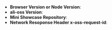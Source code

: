 <!--
Thank you for reporting an issue.

1. It's RECOMMENDED to submit PR for typo or tiny bug fix.
3. If this's a BUG, please provide: course repetition, network error log and configuration. Fill in as much of the template below as you're able.
4. It will be nice to use example project to provide a mini GitHub repository which can reproduce the issue.

感谢您向我们反馈问题。

1. 我们推荐如果是小问题（错别字修改，小的 bug fix）直接提交 PR。
2. 如果是一个 BUG，请提供：复现步骤，错误请求和响应日志以及相关配置，并尽量填写下面的模板中的条目(请网络响应中x-oss-request-id字段值)。
3. 如果可以，请使用项目中 example工程提供一个最小可复现的代码仓库，方便我们排查问题。
4. 尽量使用最新版本的SDK方便我们维护跟踪
5. 扩展阅读：[如何向开源项目提交无法解答的问题](https://zhuanlan.zhihu.com/p/25795393)
-->

* **Browser Version or Node Version**:
* **ali-oss Version**:
* **Mini Showcase Repository**:
* **Network Resoponse Header x-oss-request-id**:

<!-- Enter your issue details below this comment. -->
